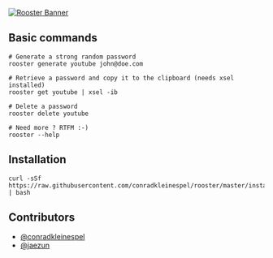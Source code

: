 [![Rooster Banner](http://conradk.com/rooster/images/rooster-banner.png)](http://conradk.com/rooster/)

## Basic commands

```shell
# Generate a strong random password
rooster generate youtube john@doe.com

# Retrieve a password and copy it to the clipboard (needs xsel installed)
rooster get youtube | xsel -ib

# Delete a password
rooster delete youtube

# Need more ? RTFM :-)
rooster --help
```

## Installation

```shell
curl -sSf https://raw.githubusercontent.com/conradkleinespel/rooster/master/install | bash
```

## Contributors

- [@conradkleinespel](https://github.com/conradkleinespel)
- [@jaezun](https://github.com/jaezun)
